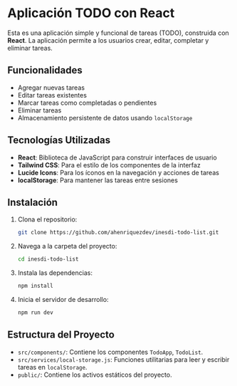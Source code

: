 # Aplicación TODO con React

Esta es una aplicación simple y funcional de tareas (TODO), construida con **React**. La aplicación permite a los usuarios crear, editar, completar y eliminar tareas.

## Funcionalidades

- Agregar nuevas tareas
- Editar tareas existentes
- Marcar tareas como completadas o pendientes
- Eliminar tareas
- Almacenamiento persistente de datos usando `localStorage`

## Tecnologías Utilizadas

- **React**: Biblioteca de JavaScript para construir interfaces de usuario
- **Tailwind CSS**: Para el estilo de los componentes de la interfaz
- **Lucide Icons**: Para los íconos en la navegación y acciones de tareas
- **localStorage**: Para mantener las tareas entre sesiones

## Instalación

1. Clona el repositorio:

    ```bash
    git clone https://github.com/ahenriquezdev/inesdi-todo-list.git
    ```

2. Navega a la carpeta del proyecto:

    ```bash
    cd inesdi-todo-list
    ```

3. Instala las dependencias:

    ```bash
    npm install
    ```

4. Inicia el servidor de desarrollo:

    ```bash
    npm run dev
    ```

## Estructura del Proyecto

- `src/components/`: Contiene los componentes `TodoApp`, `TodoList`.
- `src/services/local-storage.js`: Funciones utilitarias para leer y escribir tareas en `localStorage`.
- `public/`: Contiene los activos estáticos del proyecto.
